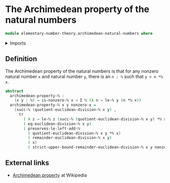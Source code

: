 # The Archimedean property of the natural numbers

```agda
module elementary-number-theory.archimedean-natural-numbers where
```

<details><summary>Imports</summary>

```agda
open import elementary-number-theory.equality-natural-numbers
open import elementary-number-theory.euclidean-division-natural-numbers
open import elementary-number-theory.multiplication-natural-numbers
open import elementary-number-theory.natural-numbers
open import elementary-number-theory.nonzero-natural-numbers
open import elementary-number-theory.strict-inequality-natural-numbers

open import foundation.dependent-pair-types
open import foundation.transport-along-identifications
```

</details>

## Definition

The Archimedean property of the natural numbers is that for any nonzero natural
number `x` and natural number `y`, there is an `n : ℕ` such that `y < n *ℕ x`.

```agda
abstract
  archimedean-property-ℕ :
    (x y : ℕ) → is-nonzero-ℕ x → Σ ℕ (λ n → le-ℕ y (n *ℕ x))
  archimedean-property-ℕ x y nonzero-x =
    (succ-ℕ (quotient-euclidean-division-ℕ x y) ,
      tr
        ( λ z → le-ℕ z (succ-ℕ (quotient-euclidean-division-ℕ x y) *ℕ x))
        ( eq-euclidean-division-ℕ x y)
        ( preserves-le-left-add-ℕ
          ( quotient-euclidean-division-ℕ x y *ℕ x)
          ( remainder-euclidean-division-ℕ x y)
          ( x)
          ( strict-upper-bound-remainder-euclidean-division-ℕ x y nonzero-x)))
```

## External links

- [Archimedean property](https://en.wikipedia.org/wiki/Archimedean_property) at
  Wikipedia
